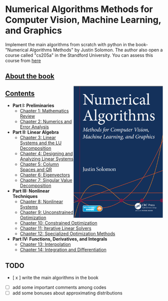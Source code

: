 # Numerical Algorithms Methods for Computer Vision, Machine Learning, and Graphics
Implement the main algorithms from scratch with python in the book-"Numerical Algorithms Methods" by Justin Solomon. The author also open a course called "cs205a" in the Standford University. You can assess this course from [here](https://www.youtube.com/watch?v=dkT8yuI2d50&list=PLQ3UicqQtfNvQ_VzflHYKhAqZiTxOkSwi)

## [About the book](https://www.amazon.com/Numerical-Algorithms-Computer-Learning-Paperback/dp/B014I7TJ66/ref=sr_1_fkmrnull_3?__mk_zh_CN=%E4%BA%9A%E9%A9%AC%E9%80%8A%E7%BD%91%E7%AB%99&keywords=Numerical+Algorithms+Methods+for+Computer+Vision%2C+Machine+Learning%2C+and+Graphics&qid=1556957405&s=gateway&sr=8-3-fkmrnull)

<img align="right" src="images/numerical_algorithms_cover.png" height="420">

## [Contents](https://github.com/TaiChiTiger/numerical-algorithms/tree/master/book_contents)  

 - __Part I: Preliminaries__
   - [Chapter 1: Mathematics Review](https://github.com/TaiChiTiger/numerical-algorithms/tree/master/book_contents/1.mathematics-review)
   - [Chapter 2: Numerics and Error Analysis](https://github.com/TaiChiTiger/numerical-algorithms/tree/master/book_contents/2.numerics-and-error-analysis)
 - __Part II: Linear Algebra__
   - [Chapter 3: Linear Systems and the LU Decomposition](https://github.com/TaiChiTiger/numerical-algorithms/tree/master/book_contents/3.linear-systems-and-the-lu-decomposition)
   - [Chapter 4: Designing and Analyzing Linear Systems](https://github.com/TaiChiTiger/numerical-algorithms/tree/master/book_contents/4.designing-and-analyzing-linear-systems)
   - [Chapter 5: Column Spaces and QR](https://github.com/TaiChiTiger/numerical-algorithms/tree/master/book_contents/5.column-spaces-and-qr)
   - [Chapter 6: Eigenvectors](https://github.com/TaiChiTiger/numerical-algorithms/tree/master/book_contents/6.eigenvectors)
   - [Chapter 7: Singular Value Decomposition](https://github.com/TaiChiTiger/numerical-algorithms/tree/master/book_contents/7.singular-value-decomposition)
 - __Part III: Nonlinear Techniques__
   - [Chapter 8: Nonlinear Systems](https://github.com/TaiChiTiger/numerical-algorithms/tree/master/book_contents/8.nonlinear-systems)
   - [Chapter 9: Unconstrained Optimization](https://github.com/TaiChiTiger/numerical-algorithms/tree/master/book_contents/9.unconstrained-optimization)
   - [Chapter 10: Constrained Optimization](https://github.com/TaiChiTiger/numerical-algorithms/tree/master/notebooks/10.constrained-optimization)
   - [Chapter 11: Iterative Linear Solvers](https://github.com/TaiChiTiger/numerical-algorithms/tree/master/notebooks/11.iterative-linear-solvers)
   - [Chapter 12: Specialized Optimization Methods](https://github.com/TaiChiTiger/numerical-algorithms/tree/master/notebooks/12.specialized-optimization-methods)
 - __Part IV: Functions, Derivatives, and Integrals__
   - [Chapter 13: Interpolation](https://github.com/TaiChiTiger/numerical-algorithms/tree/master/notebooks/13.interpolation)
   - [Chapter 14: Integration and Differentiation](https://github.com/TaiChiTiger/numerical-algorithms/tree/master/notebooks/14.%20integration-and-differentiation)

## TODO

- [ x ] write the main algorithms in the book
- [ ] add some important comments among codes
- [ ] add some bonuses about approximating distributions

